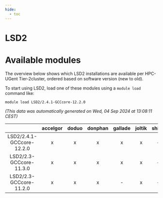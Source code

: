 ```yaml
---
hide:
  - toc
---
```


LSD2
====

# Available modules


The overview below shows which LSD2 installations are available per HPC-UGent Tier-2cluster, ordered based on software version (new to old).

To start using LSD2, load one of these modules using a `module load` command like:

```shell
module load LSD2/2.4.1-GCCcore-12.2.0
```

*(This data was automatically generated on Wed, 04 Sep 2024 at 13:08:11 CEST)*  

| |accelgor|doduo|donphan|gallade|joltik|shinx|skitty|
| :---: | :---: | :---: | :---: | :---: | :---: | :---: | :---: |
|LSD2/2.4.1-GCCcore-12.2.0|x|x|x|x|x|-|x|
|LSD2/2.3-GCCcore-11.3.0|x|x|x|x|x|-|x|
|LSD2/2.3-GCCcore-11.2.0|x|x|x|-|x|-|x|
